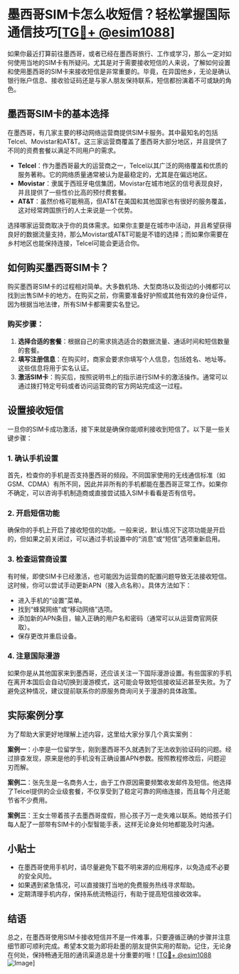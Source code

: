# 墨西哥SIM卡怎么收短信？轻松掌握国际通信技巧[[TG💪+ @esim1088](https://t.me/s/esim1088)]

如果你最近打算前往墨西哥，或者已经在墨西哥旅行、工作或学习，那么一定对如何使用当地的SIM卡有所疑问。尤其是对于需要接收短信的人来说，了解如何设置和使用墨西哥的SIM卡来接收短信是非常重要的。毕竟，在异国他乡，无论是确认银行账户信息、接收验证码还是与家人朋友保持联系，短信都扮演着不可或缺的角色。

## 墨西哥SIM卡的基本选择

在墨西哥，有几家主要的移动网络运营商提供SIM卡服务。其中最知名的包括Telcel、Movistar和AT&T。这三家运营商覆盖了墨西哥大部分地区，并且提供了不同的资费套餐以满足不同用户的需求。

- **Telcel**：作为墨西哥最大的运营商之一，Telcel以其广泛的网络覆盖和优质的服务著称。它的网络质量通常被认为是最稳定的，尤其是在偏远地区。
- **Movistar**：隶属于西班牙电信集团，Movistar在城市地区的信号表现良好，并且提供了一些性价比高的预付费套餐。
- **AT&T**：虽然价格可能稍高，但AT&T在美国和其他国家也有很好的服务覆盖，这对经常跨国旅行的人士来说是一个优势。

选择哪家运营商取决于你的具体需求。如果你主要是在城市中活动，并且希望获得良好的数据流量支持，那么Movistar或AT&T可能是不错的选择；而如果你需要在乡村地区也能保持连接，Telcel可能会更适合你。

## 如何购买墨西哥SIM卡？

购买墨西哥SIM卡的过程相对简单。大多数机场、大型商场以及街边的小摊都可以找到出售SIM卡的地方。在购买之前，你需要准备好护照或其他有效的身份证件，因为根据当地法律，所有SIM卡都需要实名登记。

### 购买步骤：
1. **选择合适的套餐**：根据自己的需求挑选适合的数据流量、通话时间和短信数量的套餐。
2. **填写注册信息**：在购买时，商家会要求你填写个人信息，包括姓名、地址等。这些信息将用于实名认证。
3. **激活SIM卡**：购买后，按照说明书上的指示进行SIM卡的激活操作。通常可以通过拨打特定号码或者访问运营商的官方网站完成这一过程。

## 设置接收短信

一旦你的SIM卡成功激活，接下来就是确保你能顺利接收到短信了。以下是一些关键步骤：

### 1. 确认手机设置
首先，检查你的手机是否支持墨西哥的频段。不同国家使用的无线通信标准（如GSM、CDMA）有所不同，因此并非所有的手机都能在墨西哥正常工作。如果你不确定，可以咨询手机制造商或直接尝试插入SIM卡看看是否有信号。

### 2. 开启短信功能
确保你的手机上开启了接收短信的功能。一般来说，默认情况下这项功能是开启的，但如果之前关闭过，可以通过手机设置中的“消息”或“短信”选项重新启用。

### 3. 检查运营商设置
有时候，即使SIM卡已经激活，也可能因为运营商的配置问题导致无法接收短信。这时候，你可以尝试手动更新APN（接入点名称）。具体方法如下：
   - 进入手机的“设置”菜单。
   - 找到“蜂窝网络”或“移动网络”选项。
   - 添加新的APN条目，输入正确的用户名和密码（通常可以从运营商官网获取）。
   - 保存更改并重启设备。

### 4. 注意国际漫游
如果你是从其他国家来到墨西哥，还应该关注一下国际漫游设置。有些国家的手机在离开本国后会自动切换到漫游模式，这可能会导致短信接收延迟甚至失败。为了避免这种情况，建议提前联系你的原服务商询问关于漫游的具体政策。

## 实际案例分享

为了帮助大家更好地理解上述内容，这里给大家分享几个真实案例：

**案例一**：小李是一位留学生，刚到墨西哥不久就遇到了无法收到验证码的问题。经过排查发现，原来是他的手机没有正确设置APN参数。按照教程修改后，问题迎刃而解。

**案例二**：张先生是一名商务人士，由于工作原因需要频繁收发邮件及短信。他选择了Telcel提供的企业级套餐，不仅享受到了稳定可靠的网络连接，而且每个月还能节省不少费用。

**案例三**：王女士带着孩子去墨西哥度假，担心孩子万一走失难以联系。她给孩子们每人配了一部带有SIM卡的小型智能手表，这样无论身处何地都能及时沟通。

## 小贴士

- 在墨西哥使用手机时，请尽量避免下载不明来源的应用程序，以免造成不必要的安全风险。
- 如果遇到紧急情况，可以直接拨打当地的免费服务热线寻求帮助。
- 定期清理手机内存，保持系统流畅运行，有助于提高短信接收效率。

## 结语

总之，在墨西哥使用SIM卡接收短信并不是一件难事，只要遵循正确的步骤并注意细节即可顺利完成。希望本文能为即将赴墨的朋友提供实用的帮助。记住，无论身在何处，保持畅通无阻的通讯渠道总是十分重要的哦！[[TG💪+ @esim1088](https://t.me/s/esim1088) ![Image](https://i.postimg.cc/4NQfJmqS/Snipaste-2025-05-13-00-14-12.png)]